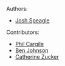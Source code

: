Authors:

- [Josh Speagle](https://github.com/joshspeagle)

Contributors:

- [Phil Cargile](https://github.com/pacargile)
- [Ben Johnson](https://github.com/bd-j)
- [Catherine Zucker](https://github.com/catherinezucker)
